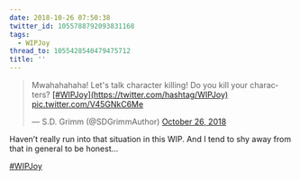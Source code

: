 ```yaml
---
date: 2018-10-26 07:50:38
twitter_id: 1055788792093831168
tags:
  - WIPJoy
thread_to: 1055428540479475712
title: ''
---
```


<blockquote class="twitter-tweet"><p lang="en" dir="ltr">Mwahahahaha! Let&#39;s talk character killing! Do you kill your characters? <a href="https://twitter.com/hashtag/WIPJoy?src=hash&amp;ref_src=twsrc%5Etfw">[#WIPJoy](https://twitter.com/hashtag/WIPJoy)</a> <a href="https://t.co/V45GNkC6Me">pic.twitter.com/V45GNkC6Me</a></p>&mdash; S.D. Grimm (@SDGrimmAuthor) <a href="https://twitter.com/SDGrimmAuthor/status/1055667039896027136?ref_src=twsrc%5Etfw">October 26, 2018</a></blockquote>
<script async src="https://platform.twitter.com/widgets.js" charset="utf-8"></script>

Haven’t really run into that situation in this WIP. And I tend to shy away from that in general to be honest…

[#WIPJoy](https://twitter.com/hashtag/WIPJoy)
